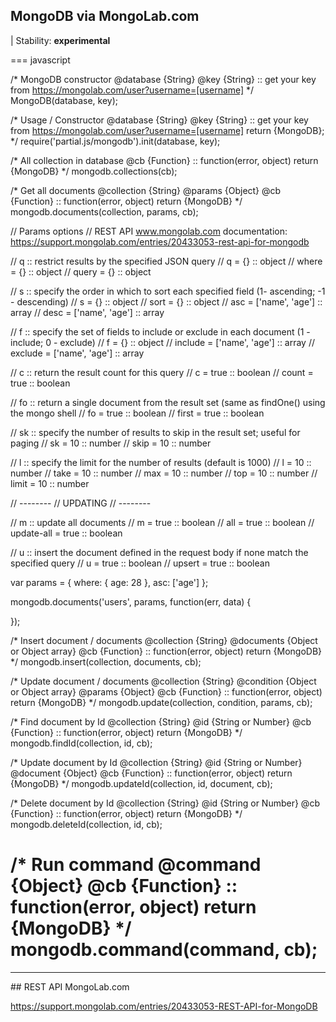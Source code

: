## MongoDB via MongoLab.com

[MongoDB-as-a-Service / 500 MB FREE via www.mongolab.com]: http://www.mongolab.com

| Stability: __experimental__

=== javascript

/*
	MongoDB constructor
	@database {String}
	@key {String} :: get your key from https://mongolab.com/user?username=[username]
*/
MongoDB(database, key);

/*
	Usage / Constructor
	@database {String}
	@key {String} :: get your key from https://mongolab.com/user?username=[username]
	return {MongoDB};
*/
require('partial.js/mongodb').init(database, key);

/*
	All collection in database
	@cb {Function} :: function(error, object)
	return {MongoDB}
*/
mongodb.collections(cb);

/*
	Get all documents
	@collection {String}
	@params {Object}
	@cb {Function} :: function(error, object)
	return {MongoDB}
*/
mongodb.documents(collection, params, cb);

// Params options
// REST API www.mongolab.com documentation: https://support.mongolab.com/entries/20433053-rest-api-for-mongodb

// q<query> :: restrict results by the specified JSON query
// q = {} :: object
// where = {} :: object
// query = {} :: object

// s<sort> :: specify the order in which to sort each specified field (1- ascending; -1 - descending)
// s = {} :: object
// sort = {} :: object
// asc = ['name', 'age'] :: array
// desc = ['name', 'age'] :: array

// f<set of fields> :: specify the set of fields to include or exclude in each document (1 - include; 0 - exclude)
// f = {} :: object
// include = ['name', 'age'] :: array
// exclude = ['name', 'age'] :: array

// c<boolean> :: return the result count for this query
// c = true :: boolean
// count = true :: boolean

// fo<boolean> :: return a single document from the result set (same as findOne() using the mongo shell
// fo = true :: boolean
// first = true :: boolean

// sk<num results to skip> :: specify the number of results to skip in the result set; useful for paging
// sk = 10 :: number
// skip = 10 :: number

// l<limit> :: specify the limit for the number of results (default is 1000)
// l = 10 :: number
// take = 10 :: number
// max = 10 :: number
// top = 10 :: number
// limit = 10 :: number

// --------
// UPDATING
// --------

// m<boolean> :: update all documents
// m = true :: boolean
// all = true :: boolean
// update-all = true :: boolean

// u<boolean> :: insert the document defined in the request body if none match the specified query
// u = true :: boolean
// upsert = true :: boolean

var params = { where: { age: 28 }, asc: ['age'] };

mongodb.documents('users', params, function(err, data) {
	
});

/*
	Insert document / documents
	@collection {String}
	@documents {Object or Object array}
	@cb {Function} :: function(error, object)
	return {MongoDB}
*/
mongodb.insert(collection, documents, cb);

/*
	Update document / documents
	@collection {String}
	@condition {Object or Object array}
	@params {Object}
	@cb {Function} :: function(error, object)
	return {MongoDB}
*/
mongodb.update(collection, condition, params, cb);

/*
	Find document by Id
	@collection {String}
	@id {String or Number}
	@cb {Function} :: function(error, object)
	return {MongoDB}
*/
mongodb.findId(collection, id, cb);

/*
	Update document by Id
	@collection {String}
	@id {String or Number}
	@document {Object}
	@cb {Function} :: function(error, object)
	return {MongoDB}
*/
mongodb.updateId(collection, id, document, cb);

/*
	Delete document by Id
	@collection {String}
	@id {String or Number}
	@cb {Function} :: function(error, object)
	return {MongoDB}
*/
mongodb.deleteId(collection, id, cb);

/*
	Run command
	@command {Object}
	@cb {Function} :: function(error, object)
	return {MongoDB}
*/
mongodb.command(command, cb);
===

---

## REST API MongoLab.com

<https://support.mongolab.com/entries/20433053-REST-API-for-MongoDB>